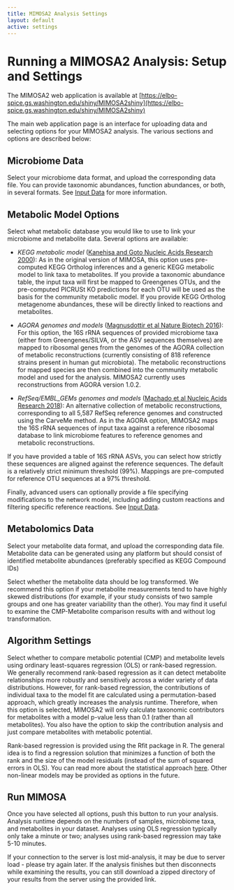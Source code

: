 ```yaml
---
title: MIMOSA2 Analysis Settings
layout: default
active: settings
---
```

# Running a MIMOSA2 Analysis: Setup and Settings

The MIMOSA2 web application is available at [https://elbo-spice.gs.washington.edu/shiny/MIMOSA2shiny](https://elbo-spice.gs.washington.edu/shiny/MIMOSA2shiny)

The main web application page is an interface for uploading data and selecting options for your MIMOSA2 analysis. The various sections and options are described below:

## Microbiome Data
Select your microbiome data format, and upload the corresponding data file. You can provide taxonomic abundances, function abundances, or both, in several formats. 
See [Input Data](input.html) for more information.

## Metabolic Model Options
Select what metabolic database you would like to use to link your microbiome and metabolite data. Several options are available:

- *KEGG metabolic model* ([Kanehisa and Goto Nucleic Acids Research 2000](https://doi.org/10.1093/nar/28.1.27)): As in the original version of MIMOSA, this option uses pre-computed KEGG Ortholog inferences 
and a generic KEGG metabolic model to link taxa to metabolites. If you provide a taxonomic abundance table, the input taxa will first be mapped to Greengenes OTUs, and the pre-computed PICRUSt KO predictions for each OTU will be used 
as the basis for the community metabolic model. 
If you provide KEGG Ortholog metagenome abundances, these will be directly linked to reactions and metabolites.

- *AGORA genomes and models* ([Magnusdottir et al Nature Biotech 2016](https://doi.org/10.1038/nbt.3703)): For this option, the 16S rRNA sequences of provided microbiome taxa (either from Greengenes/SILVA, or the ASV sequences themselves) are mapped to 
ribosomal genes from the genomes of the AGORA collection of metabolic reconstructions (currently consisting of 818 reference strains present in human gut microbiota).
The metabolic reconstructions for mapped species are then combined into the community metabolic model and used for the analysis. MIMOSA2 currently uses reconstructions from AGORA version 1.0.2.

- *RefSeq/EMBL_GEMs genomes and models* ([Machado et al Nucleic Acids Research 2018](https://doi.org/10.1093/nar/gky537)): An alternative collection of metabolic reconstructions, corresponding to 
all 5,587 RefSeq reference genomes and constructed using the CarveMe method. As in the AGORA option, MIMOSA2 maps the 16S rRNA sequences of input taxa 
against a reference ribosomal database to link microbiome features to reference genomes and metabolic reconstructions.


If you have provided a table of 16S rRNA ASVs, you can select how strictly these sequences are aligned against the reference sequences. The default is a relatively strict minimum threshold (99%). 
Mappings are pre-computed for reference OTU sequences at a 97% threshold.

Finally, advanced users can optionally provide a file specifying modifications to the network model, including adding custom reactions and filtering specific reference reactions. See [Input Data](input.html). 

## Metabolomics Data
Select your metabolite data format, and upload the corresponding data file. Metabolite data can be generated using any platform but should consist of identified metabolite abundances (preferably specified as KEGG Compound IDs)

Select whether the metabolite data should be log transformed. We recommend this option if your metabolite measurements tend to have highly skewed distributions (for example, if your study consists of two sample groups and one has greater variability than the other). 
You may find it useful to examine the CMP-Metabolite comparison results with and without log transformation.

## Algorithm Settings

Select whether to compare metabolic potential (CMP) and metabolite levels using ordinary least-squares regression (OLS) or rank-based regression. 
We generally recommend rank-based regression as it can detect metabolite relationships more robustly and sensitively across a wider variety of data distributions. However, 
for rank-based regression, the contributions of individual taxa to the model fit are calculated using a permutation-based approach, which greatly increases the analysis runtime. Therefore, when this option is selected, 
MIMOSA2 will only calculate taxonomic contributors for metabolites with a model p-value less than 0.1 (rather than all metabolites). You also have the option to skip 
the contribution analysis and just compare metabolites with metabolic potential.
 
Rank-based regression is provided using the Rfit package in R. The general idea is to find a regression solution that minimizes a function of both the rank and the size of the model residuals (instead of the sum of squared errors in OLS). You can read more about the statistical approach [here](https://journal.r-project.org/archive/2012-2/RJournal_2012-2_Kloke+McKean.pdf). 
Other non-linear models may be provided as options in the future.

## Run MIMOSA
Once you have selected all options, push this button to run your analysis. Analysis runtime depends on the numbers of samples, microbiome taxa, and metabolites in your dataset. Analyses using OLS regression typically only take a minute or two; analyses using rank-based regression may take 5-10 minutes. 

If your connection to the server is lost mid-analysis, it may be due to server load - please try again later. If the analysis finishes but then disconnects while examining the results, you can still download a zipped directory of your results from the server using the provided link.